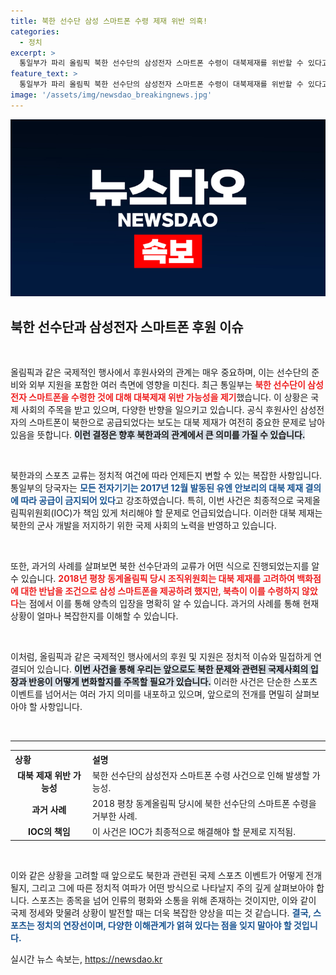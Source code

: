 ```yaml
---
title: 북한 선수단 삼성 스마트폰 수령 제재 위반 의혹!
categories:
  - 정치
excerpt: >
  통일부가 파리 올림픽 북한 선수단의 삼성전자 스마트폰 수령이 대북제재를 위반할 수 있다고 경고했습니다. 이번 사안은 IOC의 결정에 달려있어 긴장감이 고조되고 있습니다.
feature_text: >
  통일부가 파리 올림픽 북한 선수단의 삼성전자 스마트폰 수령이 대북제재를 위반할 수 있다고 경고했습니다. 이번 사안은 IOC의 결정에 달려있어 긴장감이 고조되고 있습니다.
image: '/assets/img/newsdao_breakingnews.jpg'
---
```


<p><img src="/assets/img/newsdao_breakingnews.jpg" alt="pcversion 속보" /></p>

<h2 data-ke-size="size26">북한 선수단과 삼성전자 스마트폰 후원 이슈</h2>

<p data-ke-size="size16">&nbsp;</p>

<p>올림픽과 같은 국제적인 행사에서 후원사와의 관계는 매우 중요하며, 이는 선수단의 준비와 외부 지원을 포함한 여러 측면에 영향을 미친다. 최근 통일부는 <b><span style="color: #ee2323;">북한 선수단이 삼성전자 스마트폰을 수령한 것에 대해 대북제재 위반 가능성을 제기</span></b>했습니다. 이 상황은 국제 사회의 주목을 받고 있으며, 다양한 반향을 일으키고 있습니다. 공식 후원사인 삼성전자의 스마트폰이 북한으로 공급되었다는 보도는 대북 제재가 여전히 중요한 문제로 남아있음을 뜻합니다. <b><span style="background-color: #21538527;">이런 결정은 향후 북한과의 관계에서 큰 의미를 가질 수 있습니다.</span></b> </p>

<p data-ke-size="size16">&nbsp;</p>

<p>북한과의 스포츠 교류는 정치적 여건에 따라 언제든지 변할 수 있는 복잡한 사항입니다. 통일부의 당국자는 <b><span style="color: #1a5490;">모든 전자기기는 2017년 12월 발동된 유엔 안보리의 대북 제재 결의에 따라 공급이 금지되어 있다</span></b>고 강조하였습니다. 특히, 이번 사건은 최종적으로 국제올림픽위원회(IOC)가 책임 있게 처리해야 할 문제로 언급되었습니다. 이러한 대북 제재는 북한의 군사 개발을 저지하기 위한 국제 사회의 노력을 반영하고 있습니다. </p>

<p data-ke-size="size16">&nbsp;</p>

<p>또한, 과거의 사례를 살펴보면 북한 선수단과의 교류가 어떤 식으로 진행되었는지를 알 수 있습니다. <b><span style="color: #ee2323;">2018년 평창 동계올림픽 당시 조직위원회는 대북 제재를 고려하여 백화점에 대한 반납을 조건으로 삼성 스마트폰을 제공하려 했지만, 북측이 이를 수령하지 않았다</span></b>는 점에서 이를 통해 양측의 입장을 명확히 알 수 있습니다. 과거의 사례를 통해 현재 상황이 얼마나 복잡한지를 이해할 수 있습니다. </p>

<p data-ke-size="size16">&nbsp;</p>

<p>이처럼, 올림픽과 같은 국제적인 행사에서의 후원 및 지원은 정치적 이슈와 밀접하게 연결되어 있습니다. <b><span style="background-color: #21538527;">이번 사건을 통해 우리는 앞으로도 북한 문제와 관련된 국제사회의 입장과 반응이 어떻게 변화할지를 주목할 필요가 있습니다.</span></b> 이러한 사건은 단순한 스포츠 이벤트를 넘어서는 여러 가지 의미를 내포하고 있으며, 앞으로의 전개를 면밀히 살펴보아야 할 사항입니다.</p>

<p data-ke-size="size16">&nbsp;</p>

<hr>

<table style="width:100%; border-collapse:collapse;">
  <tr>
    <th style="text-align: left;"><b>상황</b></th>
    <th style="text-align: left;"><b>설명</b></th>
  </tr>
  <tr>
    <td style="text-align: center; height: 17px;"><b>대북 제재 위반 가능성</b></td>
    <td style="text-align: left;">북한 선수단의 삼성전자 스마트폰 수령 사건으로 인해 발생할 가능성.</td>
  </tr>
  <tr>
    <td style="text-align: center; height: 17px;"><b>과거 사례</b></td>
    <td style="text-align: left;">2018 평창 동계올림픽 당시에 북한 선수단의 스마트폰 수령을 거부한 사례.</td>
  </tr>
  <tr>
    <td style="text-align: center; height: 17px;"><b>IOC의 책임</b></td>
    <td style="text-align: left;">이 사건은 IOC가 최종적으로 해결해야 할 문제로 지적됨.</td>
  </tr>
</table>

<p data-ke-size="size16">&nbsp;</p>

<p>이와 같은 상황을 고려할 때 앞으로도 북한과 관련된 국제 스포츠 이벤트가 어떻게 전개될지, 그리고 그에 따른 정치적 여파가 어떤 방식으로 나타날지 주의 깊게 살펴보아야 합니다. 스포츠는 종목을 넘어 인류의 평화와 소통을 위해 존재하는 것이지만, 이와 같이 국제 정세와 맞물려 상황이 발전할 때는 더욱 복잡한 양상을 띠는 것 같습니다. <b><span style="color: #1a5490;">결국, 스포츠는 정치의 연장선이며, 다양한 이해관계가 얽혀 있다는 점을 잊지 말아야 할 것입니다.</span></b></p>
실시간 뉴스 속보는, <a href="https://newsdao.kr" rel="dofollow">https://newsdao.kr</a>


